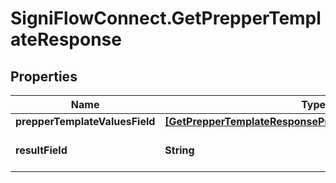# SigniFlowConnect.GetPrepperTemplateResponse

## Properties

Name | Type | Description | Notes
------------ | ------------- | ------------- | -------------
**prepperTemplateValuesField** | [**[GetPrepperTemplateResponsePrepperTemplateValuesField]**](GetPrepperTemplateResponsePrepperTemplateValuesField.md) |  | 
**resultField** | **String** | Displays the result of the call. | 


